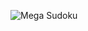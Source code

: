 ![Mega Sudoku](https://github.com/hwiguna/HariFun_Mega_Sudoku/Photos/20160830_015345.jpg "Mega Sudoku")
